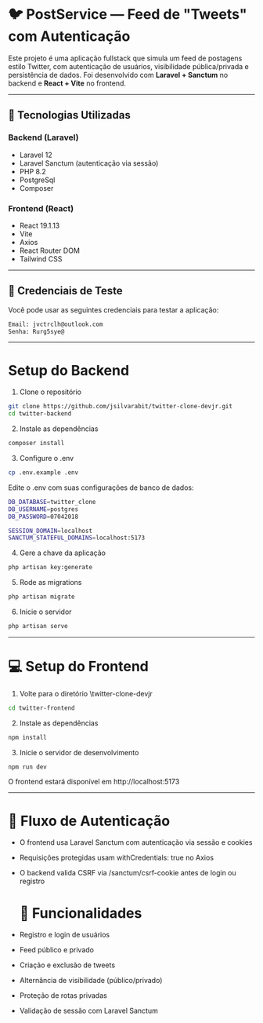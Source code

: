 # 🐦 PostService — Feed de "Tweets" com Autenticação

Este projeto é uma aplicação fullstack que simula um feed de postagens estilo Twitter, com autenticação de usuários, visibilidade pública/privada e persistência de dados. Foi desenvolvido com **Laravel + Sanctum** no backend e **React + Vite** no frontend.

---

## 🚀 Tecnologias Utilizadas

### Backend (Laravel)
- Laravel 12
- Laravel Sanctum (autenticação via sessão)
- PHP 8.2
- PostgreSql
- Composer

### Frontend (React)
- React 19.1.13
- Vite
- Axios
- React Router DOM
- Tailwind CSS

---

## 🧪 Credenciais de Teste

Você pode usar as seguintes credenciais para testar a aplicação:

```bash
Email: jvctrclh@outlook.com
Senha: Rurg5sye@
```
---

# Setup do Backend

1. Clone o repositório
```bash
git clone https://github.com/jsilvarabit/twitter-clone-devjr.git
cd twitter-backend
```
2. Instale as dependências
```bash
composer install
```
3. Configure o .env
```bash
cp .env.example .env
```
Edite o .env com suas configurações de banco de dados:
```bash
DB_DATABASE=twitter_clone
DB_USERNAME=postgres
DB_PASSWORD=07042018

SESSION_DOMAIN=localhost
SANCTUM_STATEFUL_DOMAINS=localhost:5173
```
4. Gere a chave da aplicação
```bash
php artisan key:generate
```
5. Rode as migrations
```bash
php artisan migrate
```
6. Inicie o servidor
```bash
php artisan serve
```
---

# 💻 Setup do Frontend
1. Volte para o diretório \twitter-clone-devjr
```bash
cd twitter-frontend
```
2. Instale as dependências
```bash
npm install
```
3. Inicie o servidor de desenvolvimento
```bash
npm run dev
```
O frontend estará disponível em http://localhost:5173

---

# 🔐 Fluxo de Autenticação

- O frontend usa Laravel Sanctum com autenticação via sessão e cookies
- Requisições protegidas usam withCredentials: true no Axios
- O backend valida CSRF via /sanctum/csrf-cookie antes de login ou registro

  # 📌 Funcionalidades

- Registro e login de usuários
- Feed público e privado
- Criação e exclusão de tweets
- Alternância de visibilidade (público/privado)
- Proteção de rotas privadas
- Validação de sessão com Laravel Sanctum
